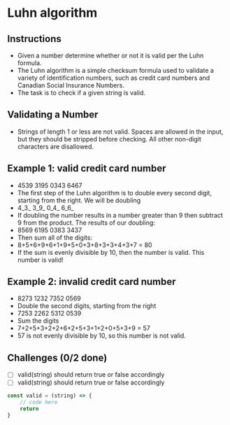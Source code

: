 # Luhn algorithm

## Instructions

- Given a number determine whether or not it is valid per the Luhn formula.
- The Luhn algorithm is a simple checksum formula used to validate a variety of identification numbers, such as credit card numbers and Canadian Social Insurance Numbers.
- The task is to check if a given string is valid.

## Validating a Number
- Strings of length 1 or less are not valid. Spaces are allowed in the input, but they should be stripped before checking. All other non-digit characters are disallowed.

## Example 1: valid credit card number
- 4539 3195 0343 6467
- The first step of the Luhn algorithm is to double every second digit, starting from the right. We will be doubling
- 4_3_ 3_9_ 0_4_ 6_6_
- If doubling the number results in a number greater than 9 then subtract 9 from the product. The results of our doubling:
- 8569 6195 0383 3437
- Then sum all of the digits:
- 8+5+6+9+6+1+9+5+0+3+8+3+3+4+3+7 = 80
- If the sum is evenly divisible by 10, then the number is valid. This number is valid!

## Example 2: invalid credit card number
- 8273 1232 7352 0569
- Double the second digits, starting from the right
- 7253 2262 5312 0539
- Sum the digits
- 7+2+5+3+2+2+6+2+5+3+1+2+0+5+3+9 = 57
- 57 is not evenly divisible by 10, so this number is not valid.

## Challenges (0/2 done)
- [ ] valid(string) should return true or false accordingly
- [ ] valid(string) should return true or false accordingly

```js
const valid = (string) => {
	// code here
	return
}
```

